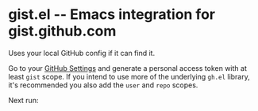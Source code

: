 
gist.el -- Emacs integration for gist.github.com
================================================

Uses your local GitHub config if it can find it.

Go to your [GitHub Settings](https://github.com/settings/tokens) and generate
a personal access token with at least `gist` scope. If you intend to use more
of the underlying `gh.el` library, it's recommended you also add the `user` and
`repo` scopes.

Next run:
